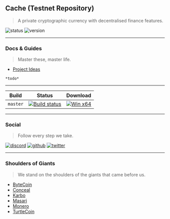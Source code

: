 ## Cache (Testnet Repository)
> A private cryptographic currency with decentralised finance features.

![status](https://img.shields.io/badge/Status-Testnet-orange)
![version](https://img.shields.io/badge/Version-1.0.0-blue)

***

### Docs & Guides
> Master these, master life.

- [Project Ideas](https://github.com/cache-core/project-documents/blob/master/project-idea.md)

`*todo*`

***

| Build | Status | Download |
|-------|--------|----------|
| `master` | [![Build status](https://ci.appveyor.com/api/projects/status/6usy0rs43l938415/branch/master?svg=true)](https://ci.appveyor.com/project/En4orcer/testnet/branch/master) | [![Win x64](https://img.shields.io/badge/Win%20x64-Download-blue)](https://ci.appveyor.com/project/En4orcer/testnet/build/artifacts) |

***

### Social
> Follow every step we take.

[![discord](https://github.com/project-en4orcer/Assets/blob/master/social-icons/bubble/discord-50px.png)](https://discord.gg/PHyGJjg)
[![github](https://github.com/project-en4orcer/Assets/blob/master/social-icons/bubble/github-50px.png)](https://github.com/cache-core)
[![twitter](https://github.com/project-en4orcer/Assets/blob/master/social-icons/bubble/twitter-50px.png)](https://twitter.com/deven4orcer)

***

### Shoulders of Giants
> We stand on the shoulders of the giants that came before us.

- [ByteCoin](https://bytecoin.org/)
- [Conceal](https://conceal.network/)
- [Karbo](https://karbo.io/)
- [Masari](https://getmasari.org/)
- [Monero](https://www.getmonero.org/)
- [TurtleCoin](https://turtlecoin.lol/)
